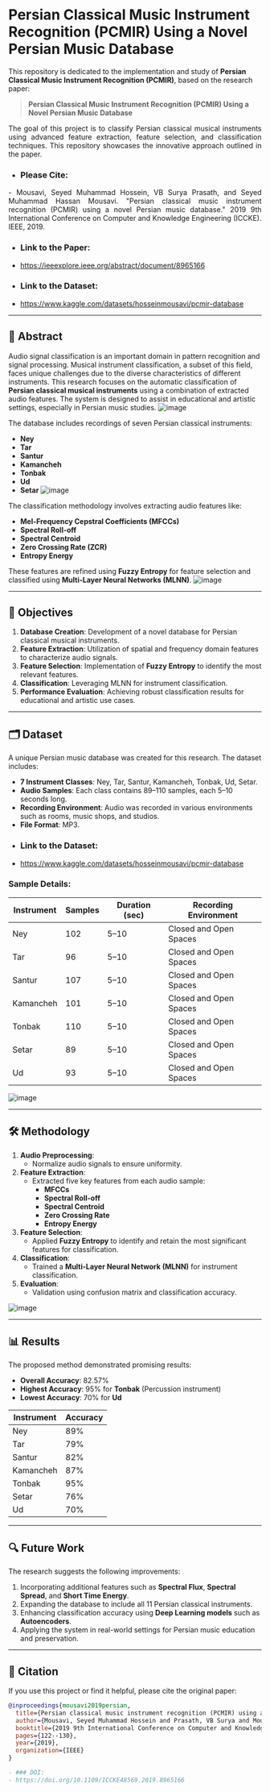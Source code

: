 # Persian Classical Music Instrument Recognition (PCMIR) Using a Novel Persian Music Database

This repository is dedicated to the implementation and study of **Persian Classical Music Instrument Recognition (PCMIR)**, based on the research paper:

> **Persian Classical Music Instrument Recognition (PCMIR) Using a Novel Persian Music Database**

<div align="justify">
The goal of this project is to classify Persian classical musical instruments using advanced feature extraction, feature selection, and classification techniques. This repository showcases the innovative approach outlined in the paper.
</div>

- ### Please Cite:

<div align="justify">
- Mousavi, Seyed Muhammad Hossein, VB Surya Prasath, and Seyed Muhammad Hassan Mousavi. "Persian classical music instrument recognition (PCMIR) using a novel Persian music database." 2019 9th International Conference on Computer and Knowledge Engineering (ICCKE). IEEE, 2019.
</div>

- ### Link to the Paper:
- https://ieeexplore.ieee.org/abstract/document/8965166
- ### Link to the Dataset:
- https://www.kaggle.com/datasets/hosseinmousavi/pcmir-database
---

## 📖 Abstract

Audio signal classification is an important domain in pattern recognition and signal processing. Musical instrument classification, a subset of this field, faces unique challenges due to the diverse characteristics of different instruments. This research focuses on the automatic classification of **Persian classical musical instruments** using a combination of extracted audio features. The system is designed to assist in educational and artistic settings, especially in Persian music studies.
![image](https://github.com/user-attachments/assets/d0bab1d9-0f72-4732-8ca5-9082c02e95c3)

The database includes recordings of seven Persian classical instruments:
- **Ney**
- **Tar**
- **Santur**
- **Kamancheh**
- **Tonbak**
- **Ud**
- **Setar**
![image](https://github.com/user-attachments/assets/54ecb81b-8519-4e3c-8e7f-325450fce269)

The classification methodology involves extracting audio features like:
- **Mel-Frequency Cepstral Coefficients (MFCCs)**
- **Spectral Roll-off**
- **Spectral Centroid**
- **Zero Crossing Rate (ZCR)**
- **Entropy Energy**

These features are refined using **Fuzzy Entropy** for feature selection and classified using **Multi-Layer Neural Networks (MLNN)**.
![image](https://github.com/user-attachments/assets/2fa76d4b-ff9a-49e8-b97e-27bea2f07a57)

---

## 🎯 Objectives

1. **Database Creation**: Development of a novel database for Persian classical musical instruments.
2. **Feature Extraction**: Utilization of spatial and frequency domain features to characterize audio signals.
3. **Feature Selection**: Implementation of **Fuzzy Entropy** to identify the most relevant features.
4. **Classification**: Leveraging MLNN for instrument classification.
5. **Performance Evaluation**: Achieving robust classification results for educational and artistic use cases.

---

## 🗂️ Dataset

A unique Persian music database was created for this research. The dataset includes:
- **7 Instrument Classes**: Ney, Tar, Santur, Kamancheh, Tonbak, Ud, Setar.
- **Audio Samples**: Each class contains 89–110 samples, each 5–10 seconds long.
- **Recording Environment**: Audio was recorded in various environments such as rooms, music shops, and studios.
- **File Format**: MP3.
- ### Link to the Dataset:
- https://www.kaggle.com/datasets/hosseinmousavi/pcmir-database
### Sample Details:

| Instrument   | Samples | Duration (sec) | Recording Environment          |
|--------------|---------|----------------|---------------------------------|
| Ney          | 102     | 5–10           | Closed and Open Spaces          |
| Tar          | 96      | 5–10           | Closed and Open Spaces          |
| Santur       | 107     | 5–10           | Closed and Open Spaces          |
| Kamancheh    | 101     | 5–10           | Closed and Open Spaces          |
| Tonbak       | 110     | 5–10           | Closed and Open Spaces          |
| Setar        | 89      | 5–10           | Closed and Open Spaces          |
| Ud           | 93      | 5–10           | Closed and Open Spaces          |

![image](https://github.com/user-attachments/assets/dff041d2-aca3-4b7c-a22c-2c547920453f)

---

## 🛠️ Methodology

1. **Audio Preprocessing**:
   - Normalize audio signals to ensure uniformity.
2. **Feature Extraction**:
   - Extracted five key features from each audio sample:
     - **MFCCs**
     - **Spectral Roll-off**
     - **Spectral Centroid**
     - **Zero Crossing Rate**
     - **Entropy Energy**
3. **Feature Selection**:
   - Applied **Fuzzy Entropy** to identify and retain the most significant features for classification.
4. **Classification**:
   - Trained a **Multi-Layer Neural Network (MLNN)** for instrument classification.
5. **Evaluation**:
   - Validation using confusion matrix and classification accuracy.

![image](https://github.com/user-attachments/assets/ae56dbd6-2479-4aef-9c27-5a4acbd6d783)

---

## 📊 Results

The proposed method demonstrated promising results:
- **Overall Accuracy**: 82.57%
- **Highest Accuracy**: 95% for **Tonbak** (Percussion instrument)
- **Lowest Accuracy**: 70% for **Ud**

| Instrument   | Accuracy |
|--------------|----------|
| Ney          | 89%      |
| Tar          | 79%      |
| Santur       | 82%      |
| Kamancheh    | 87%      |
| Tonbak       | 95%      |
| Setar        | 76%      |
| Ud           | 70%      |

---

## 🔍 Future Work

The research suggests the following improvements:
1. Incorporating additional features such as **Spectral Flux**, **Spectral Spread**, and **Short Time Energy**.
2. Expanding the database to include all 11 Persian classical instruments.
3. Enhancing classification accuracy using **Deep Learning models** such as **Autoencoders**.
4. Applying the system in real-world settings for Persian music education and preservation.

---

## 📜 Citation

If you use this project or find it helpful, please cite the original paper:

```bibtex
@inproceedings{mousavi2019persian,
  title={Persian classical music instrument recognition (PCMIR) using a novel Persian music database},
  author={Mousavi, Seyed Muhammad Hossein and Prasath, VB Surya and Mousavi, Seyed Muhammad Hassan},
  booktitle={2019 9th International Conference on Computer and Knowledge Engineering (ICCKE)},
  pages={122--130},
  year={2019},
  organization={IEEE}
}

- ### DOI:
- https://doi.org/10.1109/ICCKE48569.2019.8965166



